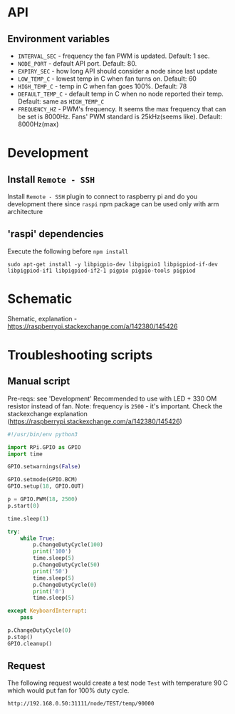 # API
## Environment variables
- `INTERVAL_SEC` - frequency the fan PWM is updated. Default: 1 sec.
- `NODE_PORT` - default API port. Default: 80.
- `EXPIRY_SEC` - how long API should consider a node since last update
- `LOW_TEMP_C` - lowest temp in C when fan turns on. Default: 60
- `HIGH_TEMP_C` - temp in C when fan goes 100%. Default: 78
- `DEFAULT_TEMP_C` - default temp in C when no node reported their temp. Default: same as `HIGH_TEMP_C`
- `FREQUENCY_HZ` - PWM's frequency. It seems the max frequency that can be set is 8000Hz. Fans' PWM standard is 25kHz(seems like). Default: 8000Hz(max)

# Development
## Install `Remote - SSH`
Install `Remote - SSH` plugin to connect to raspberry pi and do you development there since `raspi` npm package can be used only with arm architecture
## 'raspi' dependencies
Execute the following before `npm install`
```shell
sudo apt-get install -y libpigpio-dev libpigpio1 libpigpiod-if-dev libpigpiod-if1 libpigpiod-if2-1 pigpio pigpio-tools pigpiod
```

# Schematic
Shematic, explanation - https://raspberrypi.stackexchange.com/a/142380/145426

# Troubleshooting scripts
## Manual script
Pre-reqs: see 'Development'
Recommended to use with LED + 330 OM resistor instead of fan.
Note: frequency is `2500` - it's important. Check the stackexchange explanation (https://raspberrypi.stackexchange.com/a/142380/145426)
```python
#!/usr/bin/env python3

import RPi.GPIO as GPIO
import time

GPIO.setwarnings(False)

GPIO.setmode(GPIO.BCM)
GPIO.setup(18, GPIO.OUT)

p = GPIO.PWM(18, 2500)
p.start(0)

time.sleep(1)

try:
    while True:
        p.ChangeDutyCycle(100)
        print('100')
        time.sleep(5)
        p.ChangeDutyCycle(50)
        print('50')
        time.sleep(5)
        p.ChangeDutyCycle(0)
        print('0')
        time.sleep(5)

except KeyboardInterrupt:
    pass

p.ChangeDutyCycle(0)
p.stop()
GPIO.cleanup()
```

## Request
The following request would create a test node `Test` with temperature 90 C which would put fan for 100% duty cycle. 
```
http://192.168.0.50:31111/node/TEST/temp/90000
```
